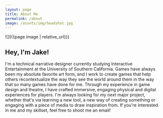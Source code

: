 ```yaml
---
layout: page
title: About Me
permalink: /about
image: /assets/img/headshot.jpg
---
```


![]({{page.image | relative_url}})
## Hey, I'm Jake! 

I'm a technical narrative designer currently studying Interactive Entertainment at the University of Southern California.
Games have always been my absolute favorite art form, and I work to create games that help others recontextualize the way they see the world around them in the way that so many games have done for me. 
Through my experience in game design and theatre, I have crafted immersive, engaging physical and digital experiences for players. 
I'm always looking for my next major project, whether that's via learning a new tool, a new way of creating something or engaging with a piece of media to draw inspiration from. If you're interested in me and my skillset, feel free to shoot me an email!
